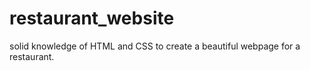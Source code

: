 # restaurant_website
solid knowledge of HTML and CSS to create a beautiful webpage for a restaurant.
